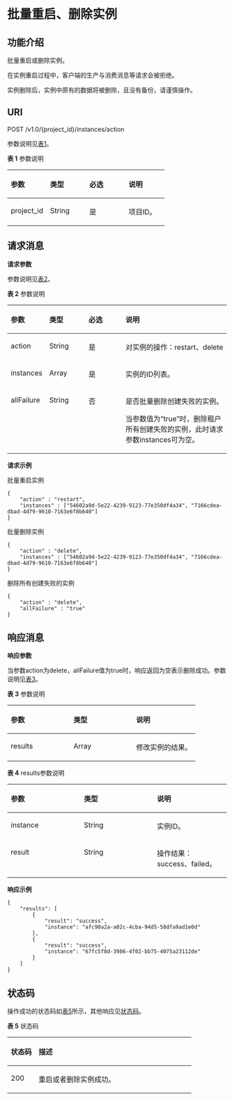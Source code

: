 # 批量重启、删除实例<a name="dms-api-180514006"></a>

## 功能介绍<a name="section321013247298"></a>

批量重启或删除实例。

在实例重启过程中，客户端的生产与消费消息等请求会被拒绝。

实例删除后，实例中原有的数据将被删除，且没有备份，请谨慎操作。

## URI<a name="section17897053122710"></a>

POST /v1.0/\{project\_id\}/instances/action

参数说明见[表1](#table98991536279)。

**表 1**  参数说明

<a name="table98991536279"></a>
<table><thead align="left"><tr id="row2421954132717"><th class="cellrowborder" valign="top" width="25%" id="mcps1.2.5.1.1"><p id="p18421354142717"><a name="p18421354142717"></a><a name="p18421354142717"></a>参数</p>
</th>
<th class="cellrowborder" valign="top" width="25%" id="mcps1.2.5.1.2"><p id="p1442154182712"><a name="p1442154182712"></a><a name="p1442154182712"></a>类型</p>
</th>
<th class="cellrowborder" valign="top" width="25%" id="mcps1.2.5.1.3"><p id="p134215540272"><a name="p134215540272"></a><a name="p134215540272"></a>必选</p>
</th>
<th class="cellrowborder" valign="top" width="25%" id="mcps1.2.5.1.4"><p id="p1942054192712"><a name="p1942054192712"></a><a name="p1942054192712"></a>说明</p>
</th>
</tr>
</thead>
<tbody><tr id="row174218545276"><td class="cellrowborder" valign="top" width="25%" headers="mcps1.2.5.1.1 "><p id="p042165452713"><a name="p042165452713"></a><a name="p042165452713"></a>project_id</p>
</td>
<td class="cellrowborder" valign="top" width="25%" headers="mcps1.2.5.1.2 "><p id="p642185410277"><a name="p642185410277"></a><a name="p642185410277"></a>String</p>
</td>
<td class="cellrowborder" valign="top" width="25%" headers="mcps1.2.5.1.3 "><p id="p1742105422714"><a name="p1742105422714"></a><a name="p1742105422714"></a>是</p>
</td>
<td class="cellrowborder" valign="top" width="25%" headers="mcps1.2.5.1.4 "><p id="p342155414271"><a name="p342155414271"></a><a name="p342155414271"></a>项目ID。</p>
</td>
</tr>
</tbody>
</table>

## 请求消息<a name="section20906753102710"></a>

**请求参数**

参数说明见[表2](#table890715392717)。

**表 2**  参数说明

<a name="table890715392717"></a>
<table><thead align="left"><tr id="row154205417279"><th class="cellrowborder" valign="top" width="17%" id="mcps1.2.5.1.1"><p id="p74275452714"><a name="p74275452714"></a><a name="p74275452714"></a>参数</p>
</th>
<th class="cellrowborder" valign="top" width="18%" id="mcps1.2.5.1.2"><p id="p13421654192714"><a name="p13421654192714"></a><a name="p13421654192714"></a>类型</p>
</th>
<th class="cellrowborder" valign="top" width="17%" id="mcps1.2.5.1.3"><p id="p74245402717"><a name="p74245402717"></a><a name="p74245402717"></a>必选</p>
</th>
<th class="cellrowborder" valign="top" width="48%" id="mcps1.2.5.1.4"><p id="p1242754122714"><a name="p1242754122714"></a><a name="p1242754122714"></a>说明</p>
</th>
</tr>
</thead>
<tbody><tr id="row942254172717"><td class="cellrowborder" valign="top" width="17%" headers="mcps1.2.5.1.1 "><p id="p24295410275"><a name="p24295410275"></a><a name="p24295410275"></a>action</p>
</td>
<td class="cellrowborder" valign="top" width="18%" headers="mcps1.2.5.1.2 "><p id="p1443254122713"><a name="p1443254122713"></a><a name="p1443254122713"></a>String</p>
</td>
<td class="cellrowborder" valign="top" width="17%" headers="mcps1.2.5.1.3 "><p id="p174314544275"><a name="p174314544275"></a><a name="p174314544275"></a>是</p>
</td>
<td class="cellrowborder" valign="top" width="48%" headers="mcps1.2.5.1.4 "><p id="p18438543272"><a name="p18438543272"></a><a name="p18438543272"></a>对实例的操作：restart、delete</p>
</td>
</tr>
<tr id="row44365416273"><td class="cellrowborder" valign="top" width="17%" headers="mcps1.2.5.1.1 "><p id="p124355442710"><a name="p124355442710"></a><a name="p124355442710"></a>instances</p>
</td>
<td class="cellrowborder" valign="top" width="18%" headers="mcps1.2.5.1.2 "><p id="p343185482711"><a name="p343185482711"></a><a name="p343185482711"></a>Array</p>
</td>
<td class="cellrowborder" valign="top" width="17%" headers="mcps1.2.5.1.3 "><p id="p84335411274"><a name="p84335411274"></a><a name="p84335411274"></a>是</p>
</td>
<td class="cellrowborder" valign="top" width="48%" headers="mcps1.2.5.1.4 "><p id="p1143195410277"><a name="p1143195410277"></a><a name="p1143195410277"></a>实例的ID列表。</p>
</td>
</tr>
<tr id="row22669518122"><td class="cellrowborder" valign="top" width="17%" headers="mcps1.2.5.1.1 "><p id="p762912810123"><a name="p762912810123"></a><a name="p762912810123"></a>allFailure</p>
</td>
<td class="cellrowborder" valign="top" width="18%" headers="mcps1.2.5.1.2 "><p id="p156297819125"><a name="p156297819125"></a><a name="p156297819125"></a>String</p>
</td>
<td class="cellrowborder" valign="top" width="17%" headers="mcps1.2.5.1.3 "><p id="p162968111215"><a name="p162968111215"></a><a name="p162968111215"></a>否</p>
</td>
<td class="cellrowborder" valign="top" width="48%" headers="mcps1.2.5.1.4 "><p id="p136291287123"><a name="p136291287123"></a><a name="p136291287123"></a>是否批量删除创建失败的实例。</p>
<p id="p16291985127"><a name="p16291985127"></a><a name="p16291985127"></a>当参数值为“true”时，删除租户所有创建失败的实例，此时请求参数instances可为空。</p>
</td>
</tr>
</tbody>
</table>

**请求示例**

批量重启实例

```
{ 
    "action" : "restart", 
    "instances" : ["54602a9d-5e22-4239-9123-77e350df4a34", "7166cdea-dbad-4d79-9610-7163e6f8b640"] 
}
```

批量删除实例

```
{ 
    "action" : "delete", 
    "instances" : ["54602a9d-5e22-4239-9123-77e350df4a34", "7166cdea-dbad-4d79-9610-7163e6f8b640"] 
}
```

删除所有创建失败的实例

```
{ 
    "action" : "delete", 
    "allFailure" : "true"
}
```

## 响应消息<a name="section8923953182713"></a>

**响应参数**

当参数action为delete，allFailure值为true时，响应返回为空表示删除成功。参数说明见[表3](#table189241953152710)。

**表 3**  参数说明

<a name="table189241953152710"></a>
<table><thead align="left"><tr id="row1943054162712"><th class="cellrowborder" valign="top" width="33.33333333333333%" id="mcps1.2.4.1.1"><p id="p043854162718"><a name="p043854162718"></a><a name="p043854162718"></a>参数</p>
</th>
<th class="cellrowborder" valign="top" width="33.33333333333333%" id="mcps1.2.4.1.2"><p id="p174325482711"><a name="p174325482711"></a><a name="p174325482711"></a>类型</p>
</th>
<th class="cellrowborder" valign="top" width="33.33333333333333%" id="mcps1.2.4.1.3"><p id="p443254102717"><a name="p443254102717"></a><a name="p443254102717"></a>说明</p>
</th>
</tr>
</thead>
<tbody><tr id="row44311544276"><td class="cellrowborder" valign="top" width="33.33333333333333%" headers="mcps1.2.4.1.1 "><p id="p124365415272"><a name="p124365415272"></a><a name="p124365415272"></a>results</p>
</td>
<td class="cellrowborder" valign="top" width="33.33333333333333%" headers="mcps1.2.4.1.2 "><p id="p643205442711"><a name="p643205442711"></a><a name="p643205442711"></a>Array</p>
</td>
<td class="cellrowborder" valign="top" width="33.33333333333333%" headers="mcps1.2.4.1.3 "><p id="p84335442713"><a name="p84335442713"></a><a name="p84335442713"></a>修改实例的结果。</p>
</td>
</tr>
</tbody>
</table>

**表 4**  results参数说明

<a name="table1693155317278"></a>
<table><thead align="left"><tr id="row943175422716"><th class="cellrowborder" valign="top" width="33.33333333333333%" id="mcps1.2.4.1.1"><p id="p20435545279"><a name="p20435545279"></a><a name="p20435545279"></a>参数</p>
</th>
<th class="cellrowborder" valign="top" width="33.33333333333333%" id="mcps1.2.4.1.2"><p id="p144315543273"><a name="p144315543273"></a><a name="p144315543273"></a>类型</p>
</th>
<th class="cellrowborder" valign="top" width="33.33333333333333%" id="mcps1.2.4.1.3"><p id="p14335418274"><a name="p14335418274"></a><a name="p14335418274"></a>说明</p>
</th>
</tr>
</thead>
<tbody><tr id="row204335416274"><td class="cellrowborder" valign="top" width="33.33333333333333%" headers="mcps1.2.4.1.1 "><p id="p1143195482715"><a name="p1143195482715"></a><a name="p1143195482715"></a>instance</p>
</td>
<td class="cellrowborder" valign="top" width="33.33333333333333%" headers="mcps1.2.4.1.2 "><p id="p1043105422712"><a name="p1043105422712"></a><a name="p1043105422712"></a>String</p>
</td>
<td class="cellrowborder" valign="top" width="33.33333333333333%" headers="mcps1.2.4.1.3 "><p id="p4438545273"><a name="p4438545273"></a><a name="p4438545273"></a>实例ID。</p>
</td>
</tr>
<tr id="row3431954182714"><td class="cellrowborder" valign="top" width="33.33333333333333%" headers="mcps1.2.4.1.1 "><p id="p74345462715"><a name="p74345462715"></a><a name="p74345462715"></a>result</p>
</td>
<td class="cellrowborder" valign="top" width="33.33333333333333%" headers="mcps1.2.4.1.2 "><p id="p164315415279"><a name="p164315415279"></a><a name="p164315415279"></a>String</p>
</td>
<td class="cellrowborder" valign="top" width="33.33333333333333%" headers="mcps1.2.4.1.3 "><p id="p1044125413276"><a name="p1044125413276"></a><a name="p1044125413276"></a>操作结果：success、failed。</p>
</td>
</tr>
</tbody>
</table>

**响应示例**

```
{ 
    "results": [ 
        { 
            "result": "success", 
            "instance": "afc90a2a-a02c-4cba-94d5-58dfa9ad1e0d" 
        }, 
        { 
            "result": "success", 
            "instance": "67fc5f8d-3986-4f02-bb75-4075a23112de" 
        } 
    ] 
}
```

## 状态码<a name="section494465382712"></a>

操作成功的状态码如[表5](#table17944125315273)所示，其他响应见[状态码](状态码.md)。

**表 5**  状态码

<a name="table17944125315273"></a>
<table><thead align="left"><tr id="row1745105419271"><th class="cellrowborder" valign="top" width="15.15%" id="mcps1.2.3.1.1"><p id="p11451954102710"><a name="p11451954102710"></a><a name="p11451954102710"></a>状态码</p>
</th>
<th class="cellrowborder" valign="top" width="84.85000000000001%" id="mcps1.2.3.1.2"><p id="p184520544272"><a name="p184520544272"></a><a name="p184520544272"></a>描述</p>
</th>
</tr>
</thead>
<tbody><tr id="row645205411275"><td class="cellrowborder" valign="top" width="15.15%" headers="mcps1.2.3.1.1 "><p id="p345155472710"><a name="p345155472710"></a><a name="p345155472710"></a>200</p>
</td>
<td class="cellrowborder" valign="top" width="84.85000000000001%" headers="mcps1.2.3.1.2 "><p id="p8451954152719"><a name="p8451954152719"></a><a name="p8451954152719"></a>重启或者删除实例成功。</p>
</td>
</tr>
</tbody>
</table>

